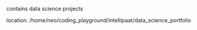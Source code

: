 contains data science projects

location: /home/neo/coding_playground/intellipaat/data_science_portfolio
